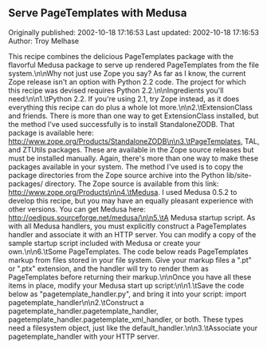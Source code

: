 ## Serve PageTemplates with Medusa 
Originally published: 2002-10-18 17:16:53 
Last updated: 2002-10-18 17:16:53 
Author: Troy Melhase 
 
This recipe combines the delicious PageTemplates package with the flavorful Medusa package to serve up rendered PageTemplates from the file system.\n\nWhy not just use Zope you say?  As far as I know, the current Zope release isn't an option with Python 2.2 code.  The project for which this recipe was devised requires Python 2.2.\n\nIngredients you'll need:\n\n1.\tPython 2.2.  If you're using 2.1, try Zope instead, as it does everything this recipe can do plus a whole lot more.\n\n2.\tExtensionClass and friends.  There is more than one way to get ExtensionClass installed, but the method I've used successfully is to install StandaloneZODB.  That package is available here:  http://www.zope.org/Products/StandaloneZODB\n\n3.\tPageTemplates, TAL, and ZTUtils packages.  These are available in the Zope source releases but must be installed manually.  Again, there's more than one way to make these packages available in your system.  The method I've used is to copy the package directories from the Zope source archive into the Python lib/site-packages/ directory.  The Zope source is available from this link:  http://www.zope.org/Products\n\n4.\tMedusa.  I used Medusa 0.5.2 to develop this recipe, but you may have an equally pleasant experience with other versions.  You can get Medusa here:  http://oedipus.sourceforge.net/medusa/\n\n5.\tA Medusa startup script.  As with all Medusa handlers, you must explicitly construct a PageTemplates handler and associate it with an HTTP server.  You can modify a copy of the sample startup script included with Medusa or create your own.\n\n6.\tSome PageTemplates.  The code below reads PageTemplates markup from files stored in your file system.  Give your markup files a ".pt" or ".ptx" extension, and the handler will try to render them as PageTemplates before returning their markup.\n\nOnce you have all these items in place, modify your Medusa start up script:\n\n1.\tSave the code below as "pagetemplate_handler.py", and bring it into your script:  import pagetemplate_handler\n\n2.\tConstruct a pagetemplate_handler.pagetemplate_handler, pagetemplate_handler.pagetemplate_xml_handler, or both.   These types need a filesystem object, just like the default_handler.\n\n3.\tAssociate your pagetemplate_handler with your HTTP server.
